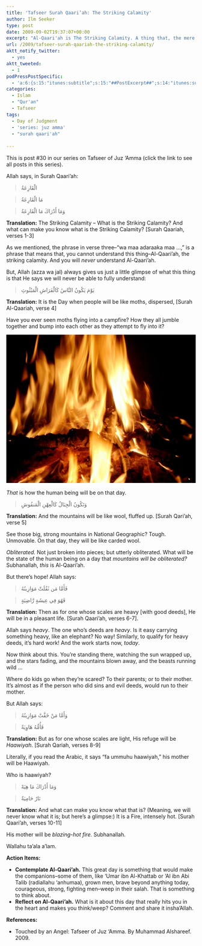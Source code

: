 ```yaml
---
title: 'Tafseer Surah Qaari’ah: The Striking Calamity'
author: Ilm Seeker
type: post
date: 2009-09-02T19:37:07+00:00
excerpt: "Al-Qaari'ah is The Striking Calamity. A thing that, the mere thought of it made grown men, warriors, cry like children. A thing that is impending, unstoppable. It's coming. And it's coming for YOU."
url: /2009/tafseer-surah-qaariah-the-striking-calamity/
aktt_notify_twitter:
  - yes
aktt_tweeted:
  - 1
podPressPostSpecific:
  - 'a:6:{s:15:"itunes:subtitle";s:15:"##PostExcerpt##";s:14:"itunes:summary";s:15:"##PostExcerpt##";s:15:"itunes:keywords";s:17:"##WordPressCats##";s:13:"itunes:author";s:10:"##Global##";s:15:"itunes:explicit";s:2:"No";s:12:"itunes:block";s:2:"No";}'
categories:
  - Islam
  - "Qur'an"
  - Tafseer
tags:
  - Day of Judgment
  - 'series: juz amma'
  - "surah qaari'ah"

---
```

This is post #30 in our series on Tafseer of Juz &#8216;Amma (click the link to see all posts in this series).

Allah says, in Surah Qaari&#8217;ah:

> الْقَارِعَةُ
  
> مَا الْقَارِعَةُ
  
> وَمَا أَدْرَاكَ مَا الْقَارِعَةُ 

**Translation:** The Striking Calamity &#8211; What is the Striking Calamity? And what can make you know what is the Striking Calamity? [Surah Qaariah, verses 1-3]

As we mentioned, the phrase in verse three&#8211;&#8220;wa maa adaraaka maa &#8230;,&#8221; is a phrase that means that, you cannot understand this thing&#8211;Al-Qaari&#8217;ah, the striking calamity. And you will _never_ understand Al-Qaari&#8217;ah.

But, Allah (azza wa jal) always gives us just a little glimpse of what this thing is that He says we will never be able to fully understand:

> يَوْمَ يَكُونُ النَّاسُ كَالْفَرَاشِ الْمَبْثُوثِ

**Translation:** It is the Day when people will be like moths, dispersed, [Surah Al-Qaariah, verse 4]

Have you ever seen moths flying into a campfire? How they all jumble together and bump into each other as they attempt to fly into it?

<img src="/wp-content/uploads/campfire.jpg" alt="like moths to a flame ..." title="like moths to a flame ..." class="alignnone size-full wp-image-1376" />

_That_ is how the human being will be on that day.

> وَتَكُونُ الْجِبَالُ كَالْعِهْنِ الْمَنفُوشِ 

**Translation:** And the mountains will be like wool, fluffed up. [Surah Qari&#8217;ah, verse 5]

See those big, strong mountains in National Geographic? Tough. Unmovable. On that day, they will be like carded wool.

_Obliterated._ Not just broken into pieces; but utterly obliterated. What will be the state of the human being on a day that _mountains will be obliterated?_ Subhanallah, _this_ is Al-Qaari&#8217;ah.

But there&#8217;s hope! Allah says:

> فَأَمَّا مَن ثَقُلَتْ مَوَازِينُهُ
  
> فَهُوَ فِي عِيشَةٍ رَّاضِيَةٍ 

**Translation:** Then as for one whose scales are heavy [with good deeds], He will be in a pleasant life. [Surah Qaari&#8217;ah, verses 6-7].

Allah says _heavy_. The one who&#8217;s deeds are _heavy_. Is it easy carrying something heavy, like an elephant? No way! Similarly, to qualify for heavy deeds, it&#8217;s hard work! And the work starts now, _today_.

Now think about this. You&#8217;re standing there, watching the sun wrapped up, and the stars fading, and the mountains blown away, and the beasts running wild &#8230; 

Where do kids go when they&#8217;re scared? To their parents; or to their mother. It&#8217;s almost as if the person who did sins and evil deeds, would run to their mother.

But Allah says:

> وَأَمَّا مَنْ خَفَّتْ مَوَازِينُهُ
  
> فَأُمُّهُ هَاوِيَةٌ 

**Translation:** But as for one whose scales are light, His refuge will be _Haawiyah_. [Surah Qariah, verses 8-9]

Literally, if you read the Arabic, it says &#8220;fa ummuhu haawiyah,&#8221; his mother will be Haawiyah.

Who is haawiyah?

> وَمَا أَدْرَاكَ مَا هِيَهْ
  
> نَارٌ حَامِيَةٌ 

**Translation:** And what can make you know what that is? (Meaning, we will never know what it is; but here&#8217;s a glimpse:) It is a Fire, intensely hot. [Surah Qaari&#8217;ah, verses 10-11]

His mother will be _blazing-hot fire._ Subhanallah.

Wallahu ta&#8217;ala a&#8217;lam.

**Action Items:**

  * **Contemplate Al-Qaari&#8217;ah.** This great day is something that would make the companions&#8211;some of them, like &#8216;Umar ibn Al-Khattab or &#8216;Al ibn Abi Talib (radiallahu &#8216;anhumaa), grown men, brave beyond anything today, courageous, strong, fighting men&#8211;weep in their salah. That is something to think about.
  * **Reflect on Al-Qaari&#8217;ah.** What is it about this day that really hits you in the heart and makes you think/weep? Comment and share it insha&#8217;Allah.

**References:**

  * Touched by an Angel: Tafseer of Juz &#8216;Amma. By Muhammad Alshareef. 2009.